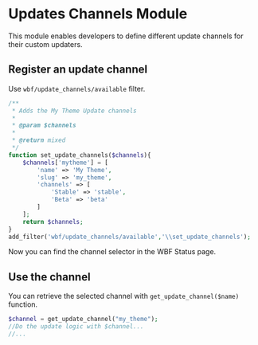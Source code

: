 # Updates Channels Module

This module enables developers to define different update channels for their custom updaters.

## Register an update channel

Use `wbf/update_channels/available` filter.

```php
/**
 * Adds the My Theme Update channels
 *
 * @param $channels
 *
 * @return mixed
 */
function set_update_channels($channels){
    $channels['mytheme'] = [
        'name' => 'My Theme',
        'slug' => 'my_theme',
        'channels' => [
            'Stable' => 'stable',
            'Beta' => 'beta'
        ]
    ];
    return $channels;
}
add_filter('wbf/update_channels/available','\\set_update_channels');
```

Now you can find the channel selector in the WBF Status page.

## Use the channel

You can retrieve the selected channel with `get_update_channel($name)` function.

```php
$channel = get_update_channel("my_theme");
//Do the update logic with $channel...
//...
```
